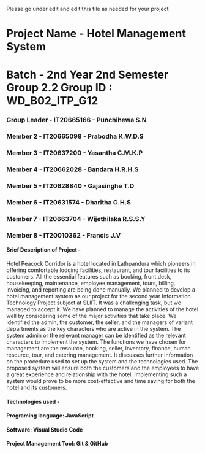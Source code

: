 Please go under edit and edit this file as needed for your project

# Project Name - Hotel Management System
# Batch - 2nd Year 2nd Semester Group 2.2 Group ID : WD_B02_ITP_G12
### Group Leader - IT20665166 - Punchihewa S.N
### Member 2 - IT20665098 - Prabodha K.W.D.S
### Member 3 - IT20637200 - Yasantha C.M.K.P 
### Member 4 - IT20662028 - Bandara H.R.H.S  
### Member 5 - IT20628840 - Gajasinghe T.D  
### Member 6 - IT20631574 - Dharitha G.H.S  
### Member 7 - IT20663704 - Wijethilaka R.S.S.Y  
### Member 8 - IT20010362 - Francis J.V  

#### Brief Description of Project - 

Hotel Peacock Corridor is a hotel located in Lathpandura which pioneers in offering comfortable
lodging facilities, restaurant, and tour facilities to its customers. All the essential features such as
booking, front desk, housekeeping, maintenance, employee management, tours, billing,
invoicing, and reporting are being done manually.
We planned to develop a hotel management system as our project for the second year
Information Technology Project subject at SLIIT. It was a challenging task, but we managed to
accept it. We have planned to manage the activities of the hotel well by considering some of the
major activities that take place. We identified the admin, the customer, the seller, and the
managers of variant departments as the key characters who are active in the system. The system
admin or the relevant manager can be identified as the relevant characters to implement the
system. The functions we have chosen for management are the resource, booking, seller,
inventory, finance, human resource, tour, and catering management. It discusses further
information on the procedure used to set up the system and the technologies used.
The proposed system will ensure both the customers and the employees to have a great
experience and relationship with the hotel. Implementing such a system would prove to be more
cost-effective and time saving for both the hotel and its customers.

#### Technologies used - 

#### Programing language: JavaScript
#### Software: Visual Studio Code
#### Project Management Tool: Git & GitHub




